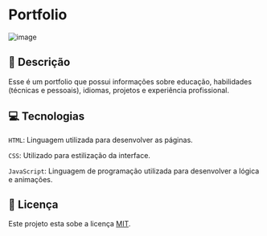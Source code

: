 # Portfolio
![image](https://github.com/user-attachments/assets/bc471374-7ef0-4b7c-b5e4-48bf481f809d)


## 📑 Descrição

Esse é um portfolio que possui informações sobre educação, habilidades (técnicas e pessoais), idiomas, projetos e experiência profissional.



## 💻 Tecnologias 

`HTML`: Linguagem utilizada para desenvolver as páginas.

`CSS`: Utilizado para estilização da interface.

`JavaScript`: Linguagem de programação utilizada para desenvolver a lógica e animações.


## 🚧 Licença

Este projeto esta sobe a licença [MIT](./LICENSE).

